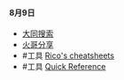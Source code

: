 #### 8月9日
- [大同搜索](https://datong.info/)
- [火哥分享](https://www.firepx.com/app/)
- #工具 [Rico's cheatsheets](https://devhints.io/)
- #工具 [Quick Reference](https://quickref.me/)
